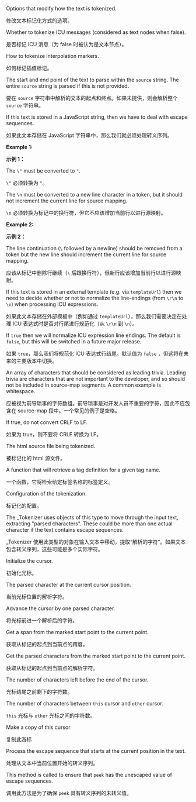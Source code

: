 Options that modify how the text is tokenized.

修改文本标记化方式的选项。

Whether to tokenize ICU messages \(considered as text nodes when false\).

是否标记 ICU 消息（为 false 时被认为是文本节点）。

How to tokenize interpolation markers.

如何标记插值标记。

The start and end point of the text to parse within the `source` string.
The entire `source` string is parsed if this is not provided.

要在 `source` 字符串中解析的文本的起点和终点。如果未提供，则会解析整个 `source` 字符串。

If this text is stored in a JavaScript string, then we have to deal with escape sequences.

如果此文本存储在 JavaScript 字符串中，那么我们就必须处理转义序列。

**Example 1:**

**示例 1：**

The `\"` must be converted to `"`.

`\"` 必须转换为 `"`。

The `\n` must be converted to a new line character in a token,
but it should not increment the current line for source mapping.

`\n` 必须转换为标记中的换行符，但它不应该增加当前行以进行源映射。

**Example 2:**

**示例 2：**

The line continuation \(`\` followed by a newline\) should be removed from a token
but the new line should increment the current line for source mapping.

应该从标记中删除行继续（`\` 后跟换行符），但新行应该增加当前行以进行源映射。

If this text is stored in an external template \(e.g. via `templateUrl`\) then we need to decide
whether or not to normalize the line-endings \(from `\r\n` to `\n`\) when processing ICU
expressions.

如果此文本存储在外部模板中（例如通过 `templateUrl`），那么我们需要决定在处理 ICU
表达式时是否对行尾进行规范化（从 `\r\n` 到 `\n`）。

If `true` then we will normalize ICU expression line endings.
The default is `false`, but this will be switched in a future major release.

如果 `true`，那么我们将规范化 ICU 表达式行结尾。默认值为 `false`
，但这将在未来的主要版本中切换。

An array of characters that should be considered as leading trivia.
Leading trivia are characters that are not important to the developer, and so should not be
included in source-map segments.  A common example is whitespace.

应被视为前导琐事的字符数组。前导琐事是对开发人员不重要的字符，因此不应包含在 source-map
段中。一个常见的例子是空格。

If true, do not convert CRLF to LF.

如果为 true，则不要将 CRLF 转换为 LF。

The html source file being tokenized.

被标记化的 html 源文件。

A function that will retrieve a tag definition for a given tag name.

一个函数，它将检索给定标签名称的标签定义。

Configuration of the tokenization.

标记化的配置。

The \_Tokenizer uses objects of this type to move through the input text,
extracting "parsed characters". These could be more than one actual character
if the text contains escape sequences.

\_Tokenizer
使用此类型的对象在输入文本中移动，提取“解析的字符”。如果文本包含转义序列，这些可能是多个实际字符。

Initialize the cursor.

初始化光标。

The parsed character at the current cursor position.

当前光标位置的解析字符。

Advance the cursor by one parsed character.

将光标前进一个解析后的字符。

Get a span from the marked start point to the current point.

获取从标记的起点到当前点的跨度。

Get the parsed characters from the marked start point to the current point.

获取从标记的起点到当前点的解析字符。

The number of characters left before the end of the cursor.

光标结尾之前剩下的字符数。

The number of characters between `this` cursor and `other` cursor.

`this` 光标与 `other` 光标之间的字符数。

Make a copy of this cursor

复制此游标

Process the escape sequence that starts at the current position in the text.

处理从文本中当前位置开始的转义序列。

This method is called to ensure that `peek` has the unescaped value of escape sequences.

调用此方法是为了确保 `peek` 具有转义序列的未转义值。